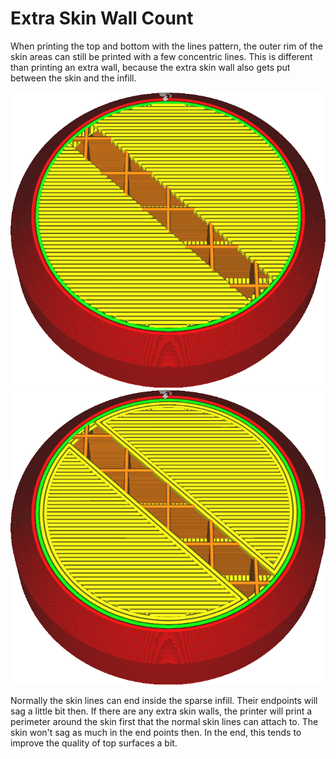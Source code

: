 Extra Skin Wall Count
====
When printing the top and bottom with the lines pattern, the outer rim of the skin areas can still be printed with a few concentric lines. This is different than printing an extra wall, because the extra skin wall also gets put between the skin and the infill.


![No extra skin outlines](images/skin_outline_count_0.png)
![Two extra skin outlines](images/skin_outline_count_2.png)

Normally the skin lines can end inside the sparse infill. Their endpoints will sag a little bit then. If there are any extra skin walls, the printer will print a perimeter around the skin first that the normal skin lines can attach to. The skin won't sag as much in the end points then. In the end, this tends to improve the quality of top surfaces a bit.